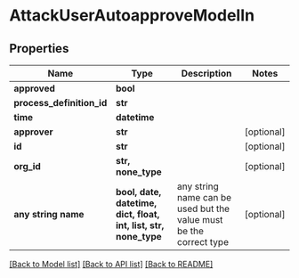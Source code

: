 # AttackUserAutoapproveModelIn


## Properties
Name | Type | Description | Notes
------------ | ------------- | ------------- | -------------
**approved** | **bool** |  | 
**process_definition_id** | **str** |  | 
**time** | **datetime** |  | 
**approver** | **str** |  | [optional] 
**id** | **str** |  | [optional] 
**org_id** | **str, none_type** |  | [optional] 
**any string name** | **bool, date, datetime, dict, float, int, list, str, none_type** | any string name can be used but the value must be the correct type | [optional]

[[Back to Model list]](../README.md#documentation-for-models) [[Back to API list]](../README.md#documentation-for-api-endpoints) [[Back to README]](../README.md)


